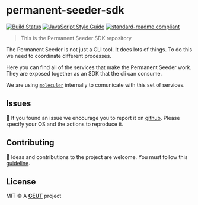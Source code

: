 # permanent-seeder-sdk

[![Build Status](https://travis-ci.com/geut/permanent-seeder.svg?branch=master)](https://travis-ci.com/geut/permanent-seeder)
[![JavaScript Style Guide](https://img.shields.io/badge/code_style-standard-brightgreen.svg)](https://standardjs.com)
[![standard-readme compliant](https://img.shields.io/badge/readme%20style-standard-brightgreen.svg?style=flat-square)](https://github.com/RichardLitt/standard-readme)

> This is the Permanent Seeder SDK repository

The Permanent Seeder is not just a CLI tool. It does lots of things. To do this we need to coordinate different processes.

Here you can find all of the services that make the Permanent Seeder work. They are exposed together as an SDK that the cli can consume.

We are using [`moleculer`](https://moleculer.services/) internally to comunicate with this set of services.

## <a name="issues"></a> Issues

:bug: If you found an issue we encourage you to report it on [github](https://github.com/geut/permanent-seeder/issues). Please specify your OS and the actions to reproduce it.

## <a name="contribute"></a> Contributing

:busts_in_silhouette: Ideas and contributions to the project are welcome. You must follow this [guideline](https://github.com/geut/permanent-seeder/packages/permanent-seeder-sdk/blob/master/CONTRIBUTING.md).

## License

MIT © A [**GEUT**](http://geutstudio.com/) project
